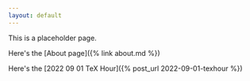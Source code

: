 ```yaml
---
layout: default
---
```


This is a placeholder page.

Here's the [About page]({% link about.md %})


Here's the [2022 09 01 TeX Hour]({% post_url 2022-09-01-texhour %})

